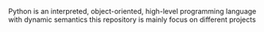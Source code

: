 Python is an interpreted, object-oriented, high-level programming language with dynamic semantics
this repository is mainly focus on different projects 
